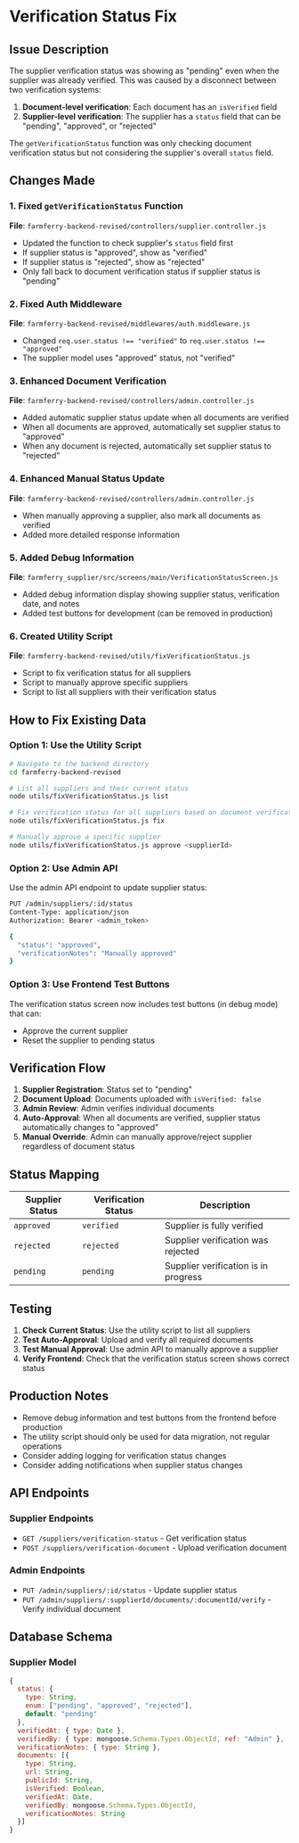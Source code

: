 # Verification Status Fix

## Issue Description

The supplier verification status was showing as "pending" even when the supplier was already verified. This was caused by a disconnect between two verification systems:

1. **Document-level verification**: Each document has an `isVerified` field
2. **Supplier-level verification**: The supplier has a `status` field that can be "pending", "approved", or "rejected"

The `getVerificationStatus` function was only checking document verification status but not considering the supplier's overall `status` field.

## Changes Made

### 1. Fixed `getVerificationStatus` Function
**File**: `farmferry-backend-revised/controllers/supplier.controller.js`

- Updated the function to check supplier's `status` field first
- If supplier status is "approved", show as "verified"
- If supplier status is "rejected", show as "rejected"
- Only fall back to document verification status if supplier status is "pending"

### 2. Fixed Auth Middleware
**File**: `farmferry-backend-revised/middlewares/auth.middleware.js`

- Changed `req.user.status !== "verified"` to `req.user.status !== "approved"`
- The supplier model uses "approved" status, not "verified"

### 3. Enhanced Document Verification
**File**: `farmferry-backend-revised/controllers/admin.controller.js`

- Added automatic supplier status update when all documents are verified
- When all documents are approved, automatically set supplier status to "approved"
- When any document is rejected, automatically set supplier status to "rejected"

### 4. Enhanced Manual Status Update
**File**: `farmferry-backend-revised/controllers/admin.controller.js`

- When manually approving a supplier, also mark all documents as verified
- Added more detailed response information

### 5. Added Debug Information
**File**: `farmferry_supplier/src/screens/main/VerificationStatusScreen.js`

- Added debug information display showing supplier status, verification date, and notes
- Added test buttons for development (can be removed in production)

### 6. Created Utility Script
**File**: `farmferry-backend-revised/utils/fixVerificationStatus.js`

- Script to fix verification status for all suppliers
- Script to manually approve specific suppliers
- Script to list all suppliers with their verification status

## How to Fix Existing Data

### Option 1: Use the Utility Script

```bash
# Navigate to the backend directory
cd farmferry-backend-revised

# List all suppliers and their current status
node utils/fixVerificationStatus.js list

# Fix verification status for all suppliers based on document verification
node utils/fixVerificationStatus.js fix

# Manually approve a specific supplier
node utils/fixVerificationStatus.js approve <supplierId>
```

### Option 2: Use Admin API

Use the admin API endpoint to update supplier status:

```bash
PUT /admin/suppliers/:id/status
Content-Type: application/json
Authorization: Bearer <admin_token>

{
  "status": "approved",
  "verificationNotes": "Manually approved"
}
```

### Option 3: Use Frontend Test Buttons

The verification status screen now includes test buttons (in debug mode) that can:
- Approve the current supplier
- Reset the supplier to pending status

## Verification Flow

1. **Supplier Registration**: Status set to "pending"
2. **Document Upload**: Documents uploaded with `isVerified: false`
3. **Admin Review**: Admin verifies individual documents
4. **Auto-Approval**: When all documents are verified, supplier status automatically changes to "approved"
5. **Manual Override**: Admin can manually approve/reject supplier regardless of document status

## Status Mapping

| Supplier Status | Verification Status | Description |
|----------------|-------------------|-------------|
| `approved` | `verified` | Supplier is fully verified |
| `rejected` | `rejected` | Supplier verification was rejected |
| `pending` | `pending` | Supplier verification is in progress |

## Testing

1. **Check Current Status**: Use the utility script to list all suppliers
2. **Test Auto-Approval**: Upload and verify all required documents
3. **Test Manual Approval**: Use admin API to manually approve a supplier
4. **Verify Frontend**: Check that the verification status screen shows correct status

## Production Notes

- Remove debug information and test buttons from the frontend before production
- The utility script should only be used for data migration, not regular operations
- Consider adding logging for verification status changes
- Consider adding notifications when supplier status changes

## API Endpoints

### Supplier Endpoints
- `GET /suppliers/verification-status` - Get verification status
- `POST /suppliers/verification-document` - Upload verification document

### Admin Endpoints
- `PUT /admin/suppliers/:id/status` - Update supplier status
- `PUT /admin/suppliers/:supplierId/documents/:documentId/verify` - Verify individual document

## Database Schema

### Supplier Model
```javascript
{
  status: { 
    type: String, 
    enum: ["pending", "approved", "rejected"], 
    default: "pending" 
  },
  verifiedAt: { type: Date },
  verifiedBy: { type: mongoose.Schema.Types.ObjectId, ref: "Admin" },
  verificationNotes: { type: String },
  documents: [{
    type: String,
    url: String,
    publicId: String,
    isVerified: Boolean,
    verifiedAt: Date,
    verifiedBy: mongoose.Schema.Types.ObjectId,
    verificationNotes: String
  }]
}
``` 